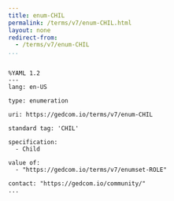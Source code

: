 ```yaml
---
title: enum-CHIL
permalink: /terms/v7/enum-CHIL.html
layout: none
redirect-from:
  - /terms/v7/enum-CHIL
...
```


```

%YAML 1.2
---
lang: en-US

type: enumeration

uri: https://gedcom.io/terms/v7/enum-CHIL

standard tag: 'CHIL'

specification:
  - Child

value of:
  - "https://gedcom.io/terms/v7/enumset-ROLE"

contact: "https://gedcom.io/community/"
...

```
